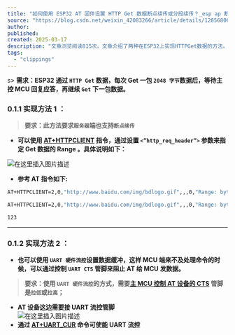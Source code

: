 ```yaml
---
title: "如何使用 ESP32 AT 固件设置 HTTP Get 数据断点续传或分段续传？_esp ap 断点续传-CSDN博客"
source: "https://blog.csdn.net/weixin_42083266/article/details/128568066"
author:
published:
created: 2025-03-17
description: "文章浏览阅读815次。文章介绍了两种在ESP32上实现HTTPGet数据的方法。第一种方法利用AT+HTTPCLIENT指令和HTTP的Range头进行断点续传，要求服务器支持。第二种方法依赖UART硬件流控，通过MCU控制CTS管脚来暂停或恢复数据传输，确保MCU能及时处理数据。"
tags:
  - "clippings"
---
```

s> **需求：ESP32 通过 `HTTP Get` 数据，每次 Get 一包 `2048 字节`数据后，等待主控 MCU 回复应答，再继续 `Get` 下一包数据。**

### 0.1.1 实现方法 1 ：

> **要求：此方法要求`服务器`端也支持`断点续传`**

- **可以使用 [AT+HTTPCLIENT](https://docs.espressif.com/projects/esp-at/zh_CN/latest/esp32/AT_Command_Set/HTTP_AT_Commands.html#at-httpclient-http) 指令，通过设置 `<”http_req_header”>` 参数来指定 Get 数据的 Range 。具体说明如下：**

![在这里插入图片描述](https://i-blog.csdnimg.cn/blog_migrate/fc2dda9525f25556a728cd513081445f.png)

- **参考 AT 指令如下:**

```bash
AT+HTTPCLIENT=2,0,"http://www.baidu.com/img/bdlogo.gif",,,0,"Range: bytes=0-2048" 

AT+HTTPCLIENT=2,0,"http://www.baidu.com/img/bdlogo.gif",,,0,"Range: bytes=2048-4096" 

123
```

---

### 0.1.2 实现方法 2 ：

- **也可以使用 `UART 硬件流控`设置数据缓冲，这样 MCU 端来不及处理命令的时候，可以通过控制 `UART CTS` 管脚来阻止 AT 给 MCU 发数据。**

> **要求：使用 `UART 硬件流控`的方式，需要[主 MCU 控制 AT 设备的 CTS](https://www.cnblogs.com/aaronLinux/p/5668414.html) 管脚是`拉低`或`拉高`；**

- **AT 设备这边需要接 UART 流控管脚**  
![在这里插入图片描述](https://i-blog.csdnimg.cn/blog_migrate/e8c1cc26445590c03e7d1150c315fb4d.png)
- **通过 [AT+UART\_CUR](https://docs.espressif.com/projects/esp-at/zh_CN/release-v2.4.0.0/esp32/AT_Command_Set/Basic_AT_Commands.html#id16) 命令可使能 UART 流控**